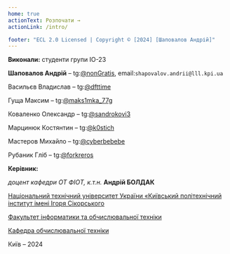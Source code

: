 ```yaml
---
home: true
actionText: Розпочати →
actionLink: /intro/

footer: "ECL 2.0 Licensed | Copyright © [2024] [Шаповалов Андрій]"
---
```



**Виконали:** студенти групи ІО-23

**Шаповалов Андрій** – tg:[@nonGratis](https://t.me/nonGratis), email:`shapovalov.andrii@lll.kpi.ua`

Васильєв Владислав – tg:[@dfttime](https://t.me/dfttime)

Гуща Максим – tg:[@maks1mka_77g](https://t.me/maks1mka_77g)

Коваленко Олександр – tg:[@sandrokovi3](https://t.me/sandrokovi3)

Марцинюк Костянтин – tg:[@k0stich](https://t.me/k0stich)

Мастеров Михайло – tg:[@cyberbebebe](https://t.me/cyberbebebe)

Рубаник Гліб – tg:[@forkreros](https://t.me/forkreros)


**Керівник:**

*доцент кафедри ОТ ФІОТ, к.т.н.* <span padding-right:5em></span> **Андрій БОЛДАК** 

[Національний технічний університет України «Київський політехнічний інститут імені Ігоря Сікорського](https://kpi.ua/)

[Факультет інформатики та обчислювальної техніки](https://fiot.kpi.ua/)

[Кафедра обчислювальної техніки](https://comsys.kpi.ua/)

Київ – 2024
